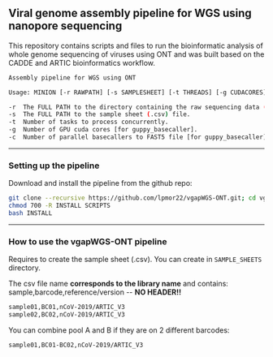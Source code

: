 ## Viral genome assembly pipeline for WGS using nanopore sequencing

This repository contains scripts and files to run the bioinformatic analysis of whole genome sequencing of viruses using ONT and was built based on the CADDE and ARTIC bioinformatics workflow.

```sh
Assembly pipeline for WGS using ONT

Usage: MINION [-r RAWPATH] [-s SAMPLESHEET] [-t THREADS] [-g CUDACORES] [-c NUMCALLERS]

-r  The FULL PATH to the directory containing the raw sequencing data (fast5 files).
-s  The FULL PATH to the sample sheet (.csv) file.
-t  Number of tasks to process concurrently.
-g  Number of GPU cuda cores [for guppy_basecaller].
-c  Number of parallel basecallers to FAST5 file [for guppy_basecaller].
```
---

### Setting up the pipeline

Download and install the pipeline from the github repo:
```sh
git clone --recursive https://github.com/lpmor22/vgapWGS-ONT.git; cd vgapWGS-ONT
chmod 700 -R INSTALL SCRIPTS
bash INSTALL
```
---

### How to use the vgapWGS-ONT pipeline

Requires to create the sample sheet (.csv). You can create in ``SAMPLE_SHEETS`` directory.
	
The csv file name **corresponds to the library name** and contains: sample,barcode,reference/version -- **NO HEADER!!**
```sh
sample01,BC01,nCoV-2019/ARTIC_V3
sample02,BC02,nCoV-2019/ARTIC_V3
```
	
You can combine pool A and B if they are on 2 different barcodes:
```sh
sample01,BC01-BC02,nCoV-2019/ARTIC_V3
```
